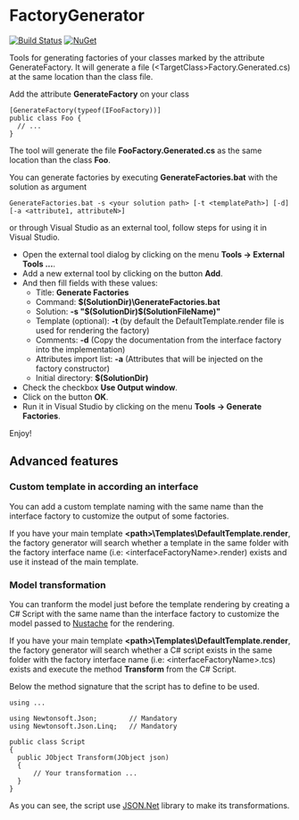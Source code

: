 FactoryGenerator
================

[![Build Status](https://img.shields.io/travis/minidfx/FactoryGenerator.svg)](https://travis-ci.org/minidfx/FactoryGenerator) [![NuGet](https://img.shields.io/nuget/dt/DeveloperInTheFlow.FactoryGenerator.svg)](http://www.nuget.org/packages/DeveloperInTheFlow.FactoryGenerator/)

Tools for generating factories of your classes marked by the attribute GenerateFactory. It will generate a file (&lt;TargetClass&gt;Factory.Generated.cs) at the same location than the class file.

Add the attribute **GenerateFactory** on your class

```
[GenerateFactory(typeof(IFooFactory))]
public class Foo {
  // ...
}
```

The tool will generate the file **FooFactory.Generated.cs** as the same location than the class **Foo**.

You can generate factories by executing **GenerateFactories.bat** with the solution as argument

```
GenerateFactories.bat -s <your solution path> [-t <templatePath>] [-d] [-a <attribute1, attributeN>]
```

or through Visual Studio as an external tool, follow steps for using it in Visual Studio.

-	Open the external tool dialog by clicking on the menu **Tools -> External Tools ...**.
-	Add a new external tool by clicking on the button **Add**.
-	And then fill fields with these values:
	-	Title: **Generate Factories**
	-	Command: **$(SolutionDir)\GenerateFactories.bat**
	-	Solution: **-s "$(SolutionDir)\$(SolutionFileName)"**
	-	Template (optional): **-t <templatePath>** (by default the DefaultTemplate.render file is used for rendering the factory)
	-	Comments: **-d** (Copy the documentation from the interface factory into the implementation)
	-	Attributes import list: **-a** (Attributes that will be injected on the factory constructor)
	-	Initial directory: **$(SolutionDir)**
-	Check the checkbox **Use Output window**.
-	Click on the button **OK**.
-	Run it in Visual Studio by clicking on the menu **Tools -> Generate Factories**.

Enjoy!

Advanced features
-----------------

### Custom template in according an interface

You can add a custom template naming with the same name than the interface factory to customize the output of some factories.

If you have your main template **&lt;path&gt;\Templates\DefaultTemplate.render**, the factory generator will search whether a template in the same folder with the factory interface name (i.e: &lt;interfaceFactoryName&gt;.render) exists and use it instead of the main template.

### Model transformation

You can tranform the model just before the template rendering by creating a C# Script with the same name than the interface factory to customize the model passed to [Nustache](https://github.com/jdiamond/Nustache) for the rendering.

If you have your main template **&lt;path&gt;\Templates\DefaultTemplate.render**, the factory generator will search whether a C# script exists in the same folder with the factory interface name (i.e: &lt;interfaceFactoryName&gt;.tcs) exists and execute the method **Transform** from the C# Script.

Below the method signature that the script has to define to be used.

```
using ...

using Newtonsoft.Json;        // Mandatory
using Newtonsoft.Json.Linq;   // Mandatory

public class Script
{
  public JObject Transform(JObject json)
  {
      // Your transformation ...
  }
}
```

As you can see, the script use [JSON.Net](https://github.com/JamesNK/Newtonsoft.Json) library to make its transformations.
